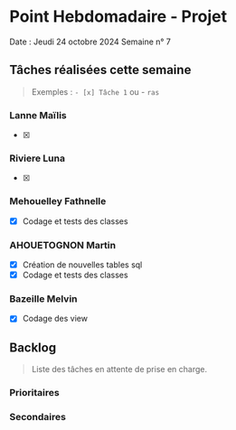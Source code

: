 # Point Hebdomadaire - Projet

Date : Jeudi 24 octobre 2024
Semaine n° 7

## Tâches réalisées cette semaine

> Exemples : `- [x] Tâche 1` ou - `ras`

### Lanne Maïlis
- [X] 

### Riviere Luna
- [X] 

### Mehouelley Fathnelle
- [X] Codage et tests des classes 
### AHOUETOGNON Martin
- [X] Création de nouvelles tables sql
- [X] Codage et tests des classes  
### Bazeille Melvin

- [X] Codage des view

## Backlog

> Liste des tâches en attente de prise en charge.


### Prioritaires


### Secondaires
